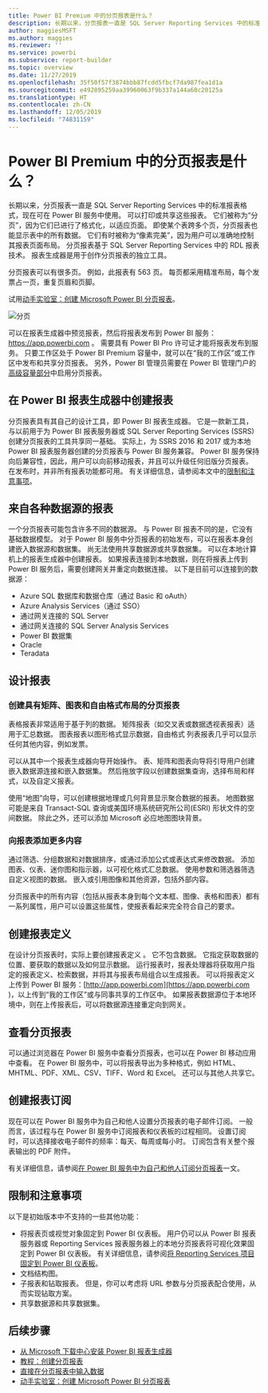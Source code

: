 ```yaml
---
title: Power BI Premium 中的分页报表是什么？
description: 长期以来，分页报表一直是 SQL Server Reporting Services 中的标准报表格式，现在可在 Power BI 服务中使用。 可以打印或共享这些报表。 用户可以精确控制报表布局。 例如，即使某个表跨多个页，分页报表也能显示表中的所有数据。
author: maggiesMSFT
ms.author: maggies
ms.reviewer: ''
ms.service: powerbi
ms.subservice: report-builder
ms.topic: overview
ms.date: 11/27/2019
ms.openlocfilehash: 35f50f57f3874bbb87fcdd5fbcf7da987fea1d1a
ms.sourcegitcommit: e492895259aa39960063f9b337a144a60c20125a
ms.translationtype: HT
ms.contentlocale: zh-CN
ms.lasthandoff: 12/05/2019
ms.locfileid: "74831159"
---
```

# <a name="what-are-paginated-reports-in-power-bi-premium"></a>Power BI Premium 中的分页报表是什么？

长期以来，分页报表一直是 SQL Server Reporting Services 中的标准报表格式，现在可在 Power BI 服务中使用。 可以打印或共享这些报表。 它们被称为“分页”，因为它们已进行了格式化，以适应页面。 即使某个表跨多个页，分页报表也能显示表中的所有数据。 它们有时被称为“像素完美”，因为用户可以准确地控制其报表页面布局。 分页报表基于 SQL Server Reporting Services 中的 RDL 报表技术。 报表生成器是用于创作分页报表的独立工具。 

分页报表可以有很多页。 例如，此报表有 563 页。 每页都采用精准布局，每个发票占一页，重复页眉和页脚。

试用[动手实验室：创建 Microsoft Power BI 分页报表](https://www.microsoft.com/handsonlabs/selfpacedlabs/details/SQ00208)。

![分页](media/paginated-reports-report-builder-power-bi/power-bi-paginated-wwi-report-page.png)

可以在报表生成器中预览报表，然后将报表发布到 Power BI 服务： https://app.powerbi.com 。 需要具有 Power BI Pro 许可证才能将报表发布到服务。 只要工作区处于 Power BI Premium 容量中，就可以在“我的工作区”或工作区中发布和共享分页报表。 另外，Power BI 管理员需要在 Power BI 管理门户的[高级容量部分](service-admin-premium-workloads.md#paginated-reports)中启用分页报表。 

## <a name="create-reports-in-power-bi-report-builder"></a>在 Power BI 报表生成器中创建报表

分页报表具有其自己的设计工具，即 Power BI 报表生成器。 它是一款新工具，与以前用于为 Power BI 报表服务器或 SQL Server Reporting Services (SSRS) 创建分页报表的工具共享同一基础。 实际上，为 SSRS 2016 和 2017 或为本地 Power BI 报表服务器创建的分页报表与 Power BI 服务兼容。 Power BI 服务保持向后兼容性，因此，用户可以向前移动报表，并且可以升级任何旧版分页报表。 在发布时，并非所有报表功能都可用。 有关详细信息，请参阅本文中的[限制和注意事项](#limitations-and-considerations)。
     
## <a name="report-from-a-variety-of-data-sources"></a>来自各种数据源的报表

一个分页报表可能包含许多不同的数据源。 与 Power BI 报表不同的是，它没有基础数据模型。 对于 Power BI 服务中分页报表的初始发布，可以在报表本身创建嵌入数据源和数据集。 尚无法使用共享数据源或共享数据集。 可以在本地计算机上的报表生成器中创建报表。 如果报表连接到本地数据，则在将报表上传到 Power BI 服务后，需要创建网关并重定向数据连接。 以下是目前可以连接到的数据源：

- Azure SQL 数据库和数据仓库（通过 Basic 和 oAuth）
- Azure Analysis Services（通过 SSO）
- 通过网关连接的 SQL Server
- 通过网关连接的 SQL Server Analysis Services
- Power BI 数据集
- Oracle
- Teradata

## <a name="design-your-report"></a>设计报表  

### <a name="create-paginated-reports-with-matrix-chart-and-free-form-layouts"></a>创建具有矩阵、图表和自由格式布局的分页报表

表格报表非常适用于基于列的数据。 矩阵报表（如交叉表或数据透视表报表）适用于汇总数据。 图表报表以图形格式显示数据，自由格式  列表报表几乎可以显示任何其他内容，例如发票。 
  
可以从其中一个报表生成器向导开始操作。 表、矩阵和图表向导将引导用户创建嵌入数据源连接和嵌入数据集。 然后拖放字段以创建数据集查询，选择布局和样式，以及自定义报表。  
  
使用“地图”向导，可以创建根据地理或几何背景显示聚合数据的报表。 地图数据可能是来自 Transact-SQL 查询或美国环境系统研究所公司(ESRI) 形状文件的空间数据。 除此之外，还可以添加 Microsoft 必应地图图块背景。  

### <a name="add-more-to-your-report"></a>向报表添加更多内容

通过筛选、分组数据和对数据排序，或通过添加公式或表达式来修改数据。 添加图表、仪表、迷你图和指示器，以可视化格式汇总数据。  使用参数和筛选器筛选自定义视图的数据。 嵌入或引用图像和其他资源，包括外部内容。  

分页报表中的所有内容（包括从报表本身到每个文本框、图像、表格和图表）都有一系列属性，用户可以设置这些属性，使报表看起来完全符合自己的要求。

## <a name="creating-a-report-definition"></a>创建报表定义

在设计分页报表时，实际上要创建报表定义  。 它不包含数据。 它指定获取数据的位置、要获取的数据以及如何显示数据。 运行报表时，报表处理器将获取用户指定的报表定义、检索数据，并将其与报表布局组合以生成报表。 可以将报表定义上传到 Power BI 服务：[http://app.powerbi.com](https://app.powerbi.com )，以上传到“我的工作区”或与同事共享的工作区中。 如果报表数据源位于本地环境中，则在上传报表后，可以将数据源连接重定向到网关。 

## <a name="view-your-paginated-report"></a>查看分页报表
可以通过浏览器在 Power BI 服务中查看分页报表，也可以在 Power BI 移动应用中查看。 在 Power BI 服务中，可以将报表导出为多种格式，例如 HTML、MHTML、PDF、XML、CSV、TIFF、Word 和 Excel。 还可以与其他人共享它。  

## <a name="create-a-subscription-to-your-report"></a>创建报表订阅

现在可以在 Power BI 服务中为自己和他人设置分页报表的电子邮件订阅。 一般而言，该过程与在 Power BI 服务中订阅报表和仪表板的过程相同。 设置订阅时，可以选择接收电子邮件的频率：每天、每周或每小时。 订阅包含有关整个报表输出的 PDF 附件。

有关详细信息，请参阅[在 Power BI 服务中为自己和他人订阅分页报表](consumer/paginated-reports-subscriptions.md)一文。 

## <a name="limitations-and-considerations"></a>限制和注意事项

以下是初始版本中不支持的一些其他功能：

- 将报表页或视觉对象固定到 Power BI 仪表板。 用户仍可以从 Power BI 报表服务器或 Reporting Services 报表服务器上的本地分页报表将可视化效果固定到 Power BI 仪表板。 有关详细信息，请参阅[将 Reporting Services 项目固定到 Power BI 仪表板](https://docs.microsoft.com/sql/reporting-services/pin-reporting-services-items-to-power-bi-dashboards)。
- 文档结构图。
- 子报表和钻取报表。  但是，你可以考虑将 URL 参数与分页报表配合使用，从而实现钻取方案。
- 共享数据源和共享数据集。

 
## <a name="next-steps"></a>后续步骤

- [从 Microsoft 下载中心安装 Power BI 报表生成器](https://go.microsoft.com/fwlink/?linkid=2086513)
- [教程：创建分页报表](paginated-reports-quickstart-aw.md)
- [直接在分页报表中输入数据](paginated-reports-enter-data.md)
- [动手实验室：创建 Microsoft Power BI 分页报表](https://www.microsoft.com/handsonlabs/selfpacedlabs/details/SQ00208)
  

